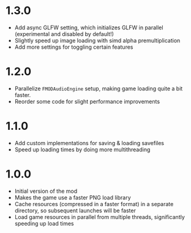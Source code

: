 # 1.3.0

- Add async GLFW setting, which initializes GLFW in parallel (experimental and disabled by default!)
- Slightly speed up image loading with simd alpha premultiplication
- Add more settings for toggling certain features

# 1.2.0

- Parallelize `FMODAudioEngine` setup, making game loading quite a bit faster.
- Reorder some code for slight performance improvements

# 1.1.0

- Add custom implementations for saving & loading savefiles
- Speed up loading times by doing more multithreading

# 1.0.0

- Initial version of the mod
- Makes the game use a faster PNG load library
- Cache resources (compressed in a faster format) in a separate directory, so subsequent launches will be faster
- Load game resources in parallel from multiple threads, significantly speeding up load times
